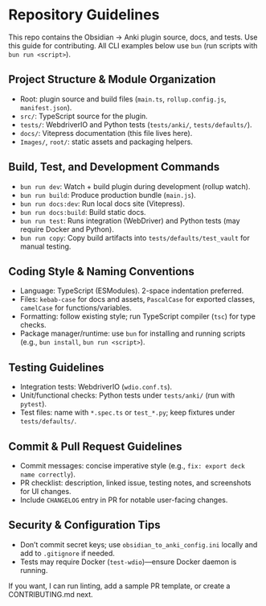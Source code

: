 # Repository Guidelines

This repo contains the Obsidian → Anki plugin source, docs, and tests. Use this guide for contributing.
All CLI examples below use `bun` (run scripts with `bun run <script>`).

## Project Structure & Module Organization
- Root: plugin source and build files (`main.ts`, `rollup.config.js`, `manifest.json`).
- `src/`: TypeScript source for the plugin.
- `tests/`: WebdriverIO and Python tests (`tests/anki/`, `tests/defaults/`).
- `docs/`: Vitepress documentation (this file lives here).
- `Images/`, `root/`: static assets and packaging helpers.

## Build, Test, and Development Commands
- `bun run dev`: Watch + build plugin during development (rollup watch).
- `bun run build`: Produce production bundle (`main.js`).
- `bun run docs:dev`: Run local docs site (Vitepress).
- `bun run docs:build`: Build static docs.
- `bun run test`: Runs integration (WebDriver) and Python tests (may require Docker and Python).
- `bun run copy`: Copy build artifacts into `tests/defaults/test_vault` for manual testing.

## Coding Style & Naming Conventions
- Language: TypeScript (ESModules). 2-space indentation preferred.
- Files: `kebab-case` for docs and assets, `PascalCase` for exported classes, `camelCase` for functions/variables.
 - Formatting: follow existing style; run TypeScript compiler (`tsc`) for type checks.
 - Package manager/runtime: use `bun` for installing and running scripts (e.g., `bun install`, `bun run <script>`).

## Testing Guidelines
- Integration tests: WebdriverIO (`wdio.conf.ts`).
- Unit/functional checks: Python tests under `tests/anki/` (run with `pytest`).
- Test files: name with `*.spec.ts` or `test_*.py`; keep fixtures under `tests/defaults/`.

## Commit & Pull Request Guidelines
- Commit messages: concise imperative style (e.g., `fix: export deck name correctly`).
- PR checklist: description, linked issue, testing notes, and screenshots for UI changes.
- Include `CHANGELOG` entry in PR for notable user-facing changes.

## Security & Configuration Tips
- Don’t commit secret keys; use `obsidian_to_anki_config.ini` locally and add to `.gitignore` if needed.
- Tests may require Docker (`test-wdio`)—ensure Docker daemon is running.

If you want, I can run linting, add a sample PR template, or create a CONTRIBUTING.md next.
